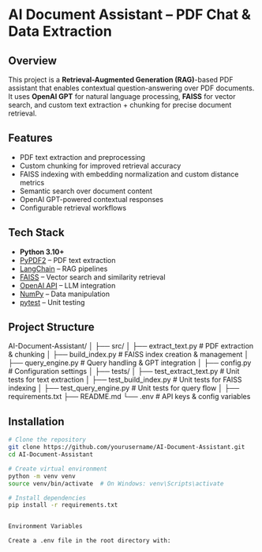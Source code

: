 # AI Document Assistant – PDF Chat & Data Extraction

## Overview
This project is a **Retrieval-Augmented Generation (RAG)**-based PDF assistant that enables contextual question-answering over PDF documents. It uses **OpenAI GPT** for natural language processing, **FAISS** for vector search, and custom text extraction + chunking for precise document retrieval.

## Features
- PDF text extraction and preprocessing
- Custom chunking for improved retrieval accuracy
- FAISS indexing with embedding normalization and custom distance metrics
- Semantic search over document content
- OpenAI GPT-powered contextual responses
- Configurable retrieval workflows

## Tech Stack
- **Python 3.10+**
- [PyPDF2](https://pypi.org/project/PyPDF2/) – PDF text extraction
- [LangChain](https://www.langchain.com/) – RAG pipelines
- [FAISS](https://faiss.ai/) – Vector search and similarity retrieval
- [OpenAI API](https://platform.openai.com/) – LLM integration
- [NumPy](https://numpy.org/) – Data manipulation
- [pytest](https://docs.pytest.org/) – Unit testing

## Project Structure
AI-Document-Assistant/
│
├── src/
│ ├── extract_text.py # PDF extraction & chunking
│ ├── build_index.py # FAISS index creation & management
│ ├── query_engine.py # Query handling & GPT integration
│ ├── config.py # Configuration settings
│
├── tests/
│ ├── test_extract_text.py # Unit tests for text extraction
│ ├── test_build_index.py # Unit tests for FAISS indexing
│ ├── test_query_engine.py # Unit tests for query flow
│
├── requirements.txt
├── README.md
└── .env # API keys & config variables



## Installation
```bash
# Clone the repository
git clone https://github.com/yourusername/AI-Document-Assistant.git
cd AI-Document-Assistant

# Create virtual environment
python -m venv venv
source venv/bin/activate  # On Windows: venv\Scripts\activate

# Install dependencies
pip install -r requirements.txt


Environment Variables

Create a .env file in the root directory with:
